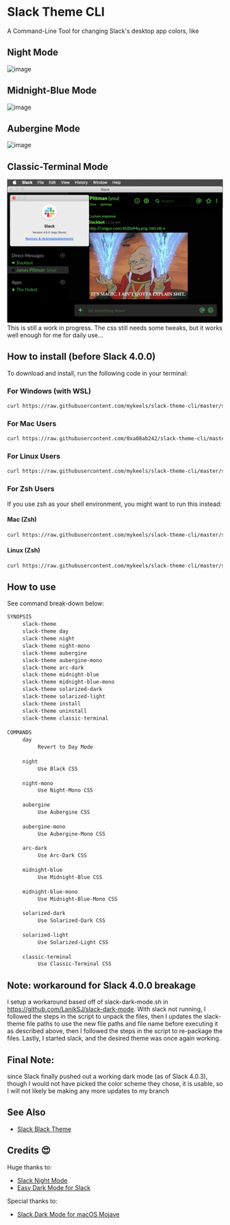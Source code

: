 # Slack Theme CLI

A Command-Line Tool for changing Slack's desktop app colors, like

## Night Mode

![image](https://user-images.githubusercontent.com/11996508/48413960-98fac400-e749-11e8-8151-327c6d60f6d0.png)

## Midnight-Blue Mode

![image](https://user-images.githubusercontent.com/11996508/48414135-19b9c000-e74a-11e8-8aea-7dd7df8dd885.png)

## Aubergine Mode

![image](https://user-images.githubusercontent.com/11996508/48414177-3ce46f80-e74a-11e8-98fb-2f0ce5d0a5f9.png)

## Classic-Terminal Mode
![image](classic-terminal.png)
This is still a work in progress.  The css still needs some tweaks, but it works well enough for me for daily use...

## How to install (before Slack 4.0.0)

To download and install, run the following code in your terminal:

### For Windows (with WSL)

```sh
curl https://raw.githubusercontent.com/mykeels/slack-theme-cli/master/slack-theme -O && bash slack-theme install && . ~/.profile
```

### For Mac Users

```sh
curl https://raw.githubusercontent.com/0xa08ab242/slack-theme-cli/master/slack-theme -O && bash slack-theme install && . ~/.bash_profile
```

### For Linux Users

```sh
curl https://raw.githubusercontent.com/mykeels/slack-theme-cli/master/slack-theme -O && sudo bash ./slack-theme install && SILENT="$(source ~/.profile)"
```

### For Zsh Users

If you use zsh as your shell environment, you might want to run this instead:

#### Mac (Zsh)

```sh
curl https://raw.githubusercontent.com/mykeels/slack-theme-cli/master/slack-theme -O && SLACK_THEME_SHELL_PROFILE=~/.zshrc bash slack-theme install && . ~/.zshrc
```

#### Linux (Zsh)

```sh
curl https://raw.githubusercontent.com/mykeels/slack-theme-cli/master/slack-theme -O && sudo SLACK_THEME_SHELL_PROFILE=~/.zshrc bash ./slack-theme install && SILENT="$(source ~/.zshrc)"
```

## How to use

See command break-down below:

```txt
SYNOPSIS
     slack-theme
     slack-theme day
     slack-theme night
     slack-theme night-mono
     slack-theme aubergine
     slack-theme aubergine-mono
     slack-theme arc-dark
     slack-theme midnight-blue
     slack-theme midnight-blue-mono
     slack-theme solarized-dark
     slack-theme solarized-light
     slack-theme install
     slack-theme uninstall
     slack-theme classic-terminal

COMMANDS
     day
          Revert to Day Mode

     night
          Use Black CSS

     night-mono
          Use Night-Mono CSS

     aubergine
          Use Aubergine CSS

     aubergine-mono
          Use Aubergine-Mono CSS

     arc-dark
          Use Arc-Dark CSS

     midnight-blue
          Use Midnight-Blue CSS

     midnight-blue-mono
          Use Midnight-Blue-Mono CSS

     solarized-dark
          Use Solarized-Dark CSS

     solarized-light
          Use Solarized-Light CSS

     classic-terminal
          Use Classic-Terminal CSS
```
## Note: workaround for Slack 4.0.0 breakage
I setup a workaround based off of slack-dark-mode.sh in https://github.com/LanikSJ/slack-dark-mode.  With slack not running, I followed the steps in the script to unpack the files, then I updates the slack-theme file paths to use the new file paths and file name before executing it as described above, then I followed the steps in the script to re-package the files.  Lastly, I started slack, and the desired theme was once again working.

## Final Note:
since Slack finally pushed out a working dark mode (as of Slack 4.0.3), though I would not have picked the color scheme they chose, it is usable, so I will not likely be making any more updates to my branch

## See Also

- [Slack Black Theme](https://github.com/widget-/slack-black-theme)

## Credits 😍

Huge thanks to:

- [Slack Night Mode](https://github.com/laCour/slack-night-mode)
- [Easy Dark Mode for Slack](https://dev.to/changoman/easy-dark-mode-for-slack-1mmn)

Special thanks to:

- [Slack Dark Mode for macOS Mojave](https://github.com/LanikSJ/slack-dark-mode)
